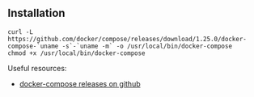 ## Installation
```
curl -L https://github.com/docker/compose/releases/download/1.25.0/docker-compose-`uname -s`-`uname -m` -o /usr/local/bin/docker-compose
chmod +x /usr/local/bin/docker-compose
```
Useful resources:<br/>
* [docker-compose releases on github](https://github.com/docker/compose/releases)
